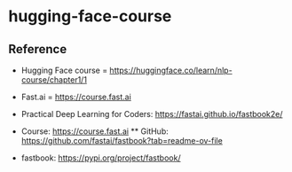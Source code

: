 # hugging-face-course


## Reference

* Hugging Face course = https://huggingface.co/learn/nlp-course/chapter1/1
* Fast.ai = https://course.fast.ai

* Practical Deep Learning for Coders: https://fastai.github.io/fastbook2e/
* Course: https://course.fast.ai
** GitHub: https://github.com/fastai/fastbook?tab=readme-ov-file

* fastbook: https://pypi.org/project/fastbook/